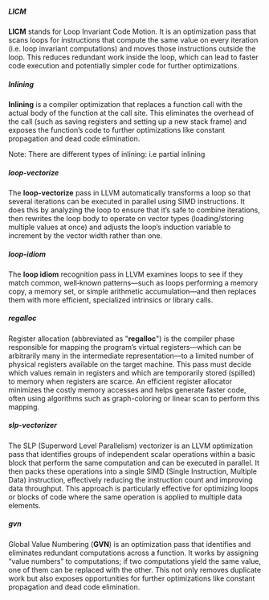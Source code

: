 ##### LICM
**LICM** stands for Loop Invariant Code Motion. It is an optimization pass that scans loops for instructions that compute the same value on every iteration (i.e. loop invariant computations) and moves those instructions outside the loop. This reduces redundant work inside the loop, which can lead to faster code execution and potentially simpler code for further optimizations.

##### Inlining
**Inlining** is a compiler optimization that replaces a function call with the actual body of the function at the call site. This eliminates the overhead of the call (such as saving registers and setting up a new stack frame) and exposes the function’s code to further optimizations like constant propagation and dead code elimination.

Note: There are different types of inlining: i.e partial inlining

##### loop-vectorize
The **loop-vectorize** pass in LLVM automatically transforms a loop so that several iterations can be executed in parallel using SIMD instructions. It does this by analyzing the loop to ensure that it’s safe to combine iterations, then rewrites the loop body to operate on vector types (loading/storing multiple values at once) and adjusts the loop’s induction variable to increment by the vector width rather than one.

##### loop-idiom
The **loop idiom** recognition pass in LLVM examines loops to see if they match common, well‑known patterns—such as loops performing a memory copy, a memory set, or simple arithmetic accumulation—and then replaces them with more efficient, specialized intrinsics or library calls.

##### regalloc
Register allocation (abbreviated as "**regalloc**") is the compiler phase responsible for mapping the program’s virtual registers—which can be arbitrarily many in the intermediate representation—to a limited number of physical registers available on the target machine. This pass must decide which values remain in registers and which are temporarily stored (spilled) to memory when registers are scarce. An efficient register allocator minimizes the costly memory accesses and helps generate faster code, often using algorithms such as graph-coloring or linear scan to perform this mapping.

##### slp-vectorizer
The SLP (Superword Level Parallelism) vectorizer is an LLVM optimization pass that identifies groups of independent scalar operations within a basic block that perform the same computation and can be executed in parallel. It then packs these operations into a single SIMD (Single Instruction, Multiple Data) instruction, effectively reducing the instruction count and improving data throughput. This approach is particularly effective for optimizing loops or blocks of code where the same operation is applied to multiple data elements.

##### gvn
Global Value Numbering (**GVN**) is an optimization pass that identifies and eliminates redundant computations across a function. It works by assigning “value numbers” to computations; if two computations yield the same value, one of them can be replaced with the other. This not only removes duplicate work but also exposes opportunities for further optimizations like constant propagation and dead code elimination.

